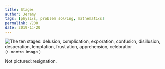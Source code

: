 ```yaml
---
title: Stages
author: Jeremy
tags: [physics, problem solving, mathematics]
permalink: /200
date: 2019-11-20
---
```


![The ten stages: delusion, complication, exploration, confusion, disillusion, desperation, temptation, frustration, apprehension, celebration.](https://res.cloudinary.com/dh3hm8pb7/image/upload/c_scale,q_auto:best/v1535842782/Handwaving/Published/Stages.png){: .centre-image }

Not pictured: resignation.
